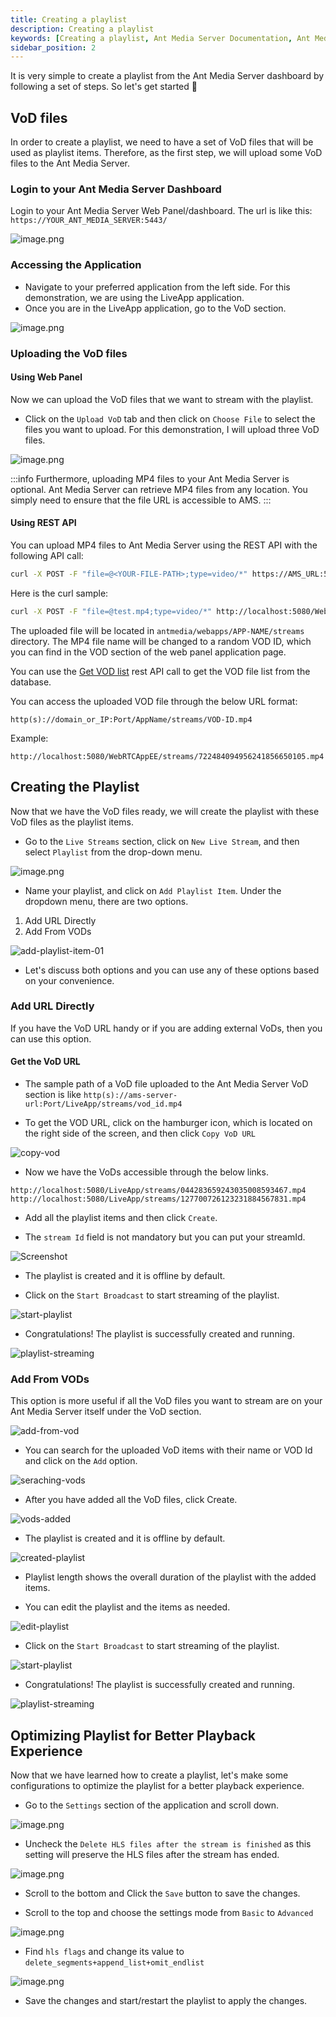 ```yaml
---
title: Creating a playlist
description: Creating a playlist
keywords: [Creating a playlist, Ant Media Server Documentation, Ant Media Server Tutorials]
sidebar_position: 2
---
```


It is very simple to create a playlist from the Ant Media Server dashboard by following a set of steps. So let's get started 🙂

## VoD files

In order to create a playlist, we need to have a set of VoD files that will be used as playlist items. Therefore, as the first step, we will upload some VoD files to the Ant Media Server.

### Login to your Ant Media Server Dashboard

Login to your Ant Media Server Web Panel/dashboard. The url is like this: `https://YOUR_ANT_MEDIA_SERVER:5443/`

![image.png](@site/static/img/publish-live-stream/playlist/webpanel.png)

### Accessing the Application

- Navigate to your preferred application from the left side. For this demonstration, we are using the LiveApp application.
- Once you are in the LiveApp application, go to the VoD section.

![image.png](@site/static/img/publish-live-stream/playlist/vod-section.png)

### Uploading the VoD files

#### Using Web Panel

Now we can upload the VoD files that we want to stream with the playlist.

- Click on the `Upload VoD` tab and then click on `Choose File` to select the files you want to upload. For this demonstration, I will upload three VoD files.

![image.png](@site/static/img/publish-live-stream/playlist/vod-upload.png)

:::info
Furthermore, uploading MP4 files to your Ant Media Server is optional. Ant Media Server can retrieve MP4 files from any location. You simply need to ensure that the file URL is accessible to AMS.
:::

#### Using REST API

You can upload MP4 files to Ant Media Server using the REST API with the following API call:

```bash
curl -X POST -F "file=@<YOUR-FILE-PATH>;type=video/*" https://AMS_URL:5443/APP-NAME/rest/v2/vods/create?name=YOUR-FILE-NAME.mp4
```

Here is the curl sample:

```bash
curl -X POST -F "file=@test.mp4;type=video/*" http://localhost:5080/WebRTCAppEE/rest/v2/vods/create?name=test.mp4
```

The uploaded file will be located in `antmedia/webapps/APP-NAME/streams` directory. The MP4 file name will be changed to a random VOD ID, which you can find in the VOD section of the web panel application page.

You can use the [Get VOD list](https://antmedia.io/rest/#/default/getVodList) rest API call to get the VOD file list from the database.

 You can access the uploaded VOD file through the below URL format:

```
http(s)://domain_or_IP:Port/AppName/streams/VOD-ID.mp4
```

Example:

```
http://localhost:5080/WebRTCAppEE/streams/722484094956241856650105.mp4
```

## Creating the Playlist

Now that we have the VoD files ready, we will create the playlist with these VoD files as the playlist items.

- Go to the `Live Streams` section, click on `New Live Stream`, and then select `Playlist` from the drop-down menu.

![image.png](@site/static/img/publish-live-stream/playlist/playlist.png)

- Name your playlist, and click on `Add Playlist Item`. Under the dropdown menu, there are two options.

1. Add URL Directly
2. Add From VODs

![add-playlist-item-01](https://github.com/user-attachments/assets/7b292014-d319-4a5e-8d3d-b5f388a07bc3)

- Let's discuss both options and you can use any of these options based on your convenience. 

### Add URL Directly
If you have the VoD URL handy or if you are adding external VoDs, then you can use this option.

#### Get the VoD URL

- The sample path of a VoD file uploaded to the Ant Media Server VoD section is like `http(s)://ams-server-url:Port/LiveApp/streams/vod_id.mp4`

- To get the VOD URL, click on the hamburger icon, which is located on the right side of the screen, and then click `Copy VoD URL`

![copy-vod](https://github.com/user-attachments/assets/2693c0db-006c-4a04-ba72-f6835e950565)

- Now we have the VoDs accessible through the below links.

```
http://localhost:5080/LiveApp/streams/044283659243035008593467.mp4
http://localhost:5080/LiveApp/streams/127700726123231884567831.mp4
```

- Add all the playlist items and then click `Create`.

- The `stream Id` field is not mandatory but you can put your streamId.

![Screenshot](https://github.com/user-attachments/assets/44d98efc-805f-4378-83f1-e690e107bea2)

- The playlist is created and it is offline by default.

- Click on the `Start Broadcast` to start streaming of the playlist.

![start-playlist](https://github.com/user-attachments/assets/1b9efce8-2a6f-4587-b9b8-b99bb86c685b)

- Congratulations! The playlist is successfully created and running.

![playlist-streaming](https://github.com/user-attachments/assets/44ef7735-163e-4105-a179-ac1b2b22bfeb)

###  Add From VODs
This option is more useful if all the VoD files you want to stream are on your Ant Media Server itself under the VoD section.

![add-from-vod](https://github.com/user-attachments/assets/a430d1b8-36a3-4a14-9c1c-4e69265ff076)

- You can search for the uploaded VoD items with their name or VOD Id and click on the `Add` option.

![seraching-vods](https://github.com/user-attachments/assets/8f6d720f-8019-45e9-b59a-23e36a59f27a)

- After you have added all the VoD files, click Create. 

![vods-added](https://github.com/user-attachments/assets/a29bf31b-d548-4317-b81c-90ac8bf3d3fa)

- The playlist is created and it is offline by default.

![created-playlist](https://github.com/user-attachments/assets/44228147-2564-44b8-a38a-10682d943477)

- Playlist length shows the overall duration of the playlist with the added items.

- You can edit the playlist and the items as needed.

![edit-playlist](https://github.com/user-attachments/assets/c2a68cb0-982f-4b2e-bc0a-10f3eae7ca2a)

- Click on the `Start Broadcast` to start streaming of the playlist.

![start-playlist](https://github.com/user-attachments/assets/1b9efce8-2a6f-4587-b9b8-b99bb86c685b)

- Congratulations! The playlist is successfully created and running.

![playlist-streaming](https://github.com/user-attachments/assets/44ef7735-163e-4105-a179-ac1b2b22bfeb)

## Optimizing Playlist for Better Playback Experience

Now that we have learned how to create a playlist, let's make some configurations to optimize the playlist for a better playback experience.

- Go to the `Settings` section of the application and scroll down.

![image.png](@site/static/img/publish-live-stream/playlist/settings.png)

- Uncheck the `Delete HLS files after the stream is finished` as this setting will preserve the HLS files after the stream has ended.

![image.png](@site/static/img/publish-live-stream/playlist/hls-settings.png)

- Scroll to the bottom and Click the `Save` button to save the changes.

- Scroll to the top and choose the settings mode from `Basic` to `Advanced`

![image.png](@site/static/img/publish-live-stream/playlist/advanced-settings.png)

- Find `hls flags` and change its value to `delete_segments+append_list+omit_endlist`

![image.png](@site/static/img/publish-live-stream/playlist/hls-flags.png)

- Save the changes and start/restart the playlist to apply the changes.
